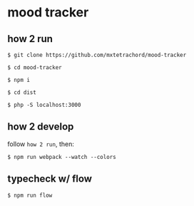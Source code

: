 # mood tracker

## how 2 run

`$ git clone https://github.com/mxtetrachord/mood-tracker`

`$ cd mood-tracker`

`$ npm i`

`$ cd dist`

`$ php -S localhost:3000`

## how 2 develop

follow `how 2 run`, then:

`$ npm run webpack --watch --colors`

## typecheck w/ flow

`$ npm run flow `

